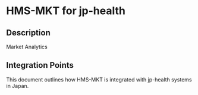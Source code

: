 # HMS-MKT for jp-health

## Description

Market Analytics

## Integration Points

This document outlines how HMS-MKT is integrated with jp-health systems in Japan.

